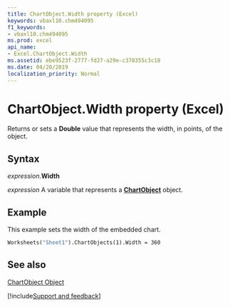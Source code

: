 ```yaml
---
title: ChartObject.Width property (Excel)
keywords: vbaxl10.chm494095
f1_keywords:
- vbaxl10.chm494095
ms.prod: excel
api_name:
- Excel.ChartObject.Width
ms.assetid: ebe9523f-2777-fd27-a29e-c378355c3c18
ms.date: 04/20/2019
localization_priority: Normal
---
```



# ChartObject.Width property (Excel)

Returns or sets a  **Double** value that represents the width, in points, of the object.


## Syntax

_expression_.**Width**

_expression_ A variable that represents a **[ChartObject](Excel.ChartObject.md)** object.


## Example

This example sets the width of the embedded chart.


```vb
Worksheets("Sheet1").ChartObjects(1).Width = 360
```


## See also


[ChartObject Object](Excel.ChartObject.md)

[!include[Support and feedback](~/includes/feedback-boilerplate.md)]